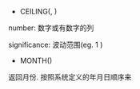 - CEILING(<number>, <significance>)  

number: 数字或有数字的列
  
significance: 波动范围(eg. 1 )
  
- MONTH(<datetime>)  

返回月份. 按照系统定义的年月日顺序来
